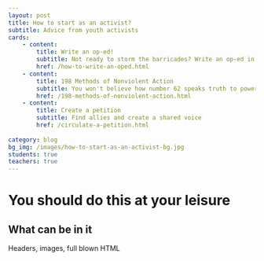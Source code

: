 ```yaml
---
layout: post
title: How to start as an activist?
subtitle: Advice from youth activists
cards:
    - content:
        title: Write an op-ed!
        subtitle: Not ready to storm the barricades? Write an op-ed in your local newspaper.
        href: /how-to-write-an-oped.html
    - content:
        title: 198 Methods of Nonviolent Action
        subtitle: You won't believe how number 62 speaks truth to power
        href: /198-methods-of-nonviolent-action.html   
    - content:
        title: Create a petition
        subtitle: Find allies and create a shared voice
        href: /circulate-a-petition.html  
      
category: blog
bg_img: /images/how-to-start-as-an-activist-bg.jpg
students: true
teachers: true
---
```


You should do this at your leisure
==================================

## What can be in it

Headers, images, full blown HTML
